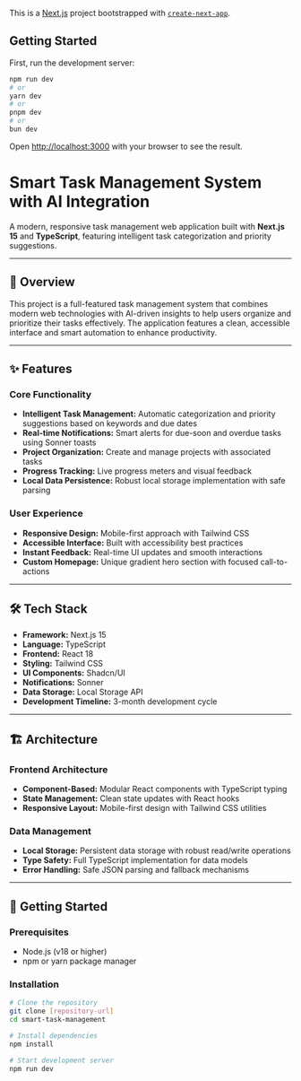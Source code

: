 This is a [Next.js](https://nextjs.org) project bootstrapped with [`create-next-app`](https://nextjs.org/docs/app/api-reference/cli/create-next-app).

## Getting Started

First, run the development server:

```bash
npm run dev
# or
yarn dev
# or
pnpm dev
# or
bun dev
```

Open [http://localhost:3000](http://localhost:3000) with your browser to see the result.

# Smart Task Management System with AI Integration

A modern, responsive task management web application built with **Next.js 15** and **TypeScript**, featuring intelligent task categorization and priority suggestions.

---

## 🚀 Overview
This project is a full-featured task management system that combines modern web technologies with AI-driven insights to help users organize and prioritize their tasks effectively. The application features a clean, accessible interface and smart automation to enhance productivity.

---

## ✨ Features

### Core Functionality
- **Intelligent Task Management:** Automatic categorization and priority suggestions based on keywords and due dates  
- **Real-time Notifications:** Smart alerts for due-soon and overdue tasks using Sonner toasts  
- **Project Organization:** Create and manage projects with associated tasks  
- **Progress Tracking:** Live progress meters and visual feedback  
- **Local Data Persistence:** Robust local storage implementation with safe parsing  

### User Experience
- **Responsive Design:** Mobile-first approach with Tailwind CSS  
- **Accessible Interface:** Built with accessibility best practices  
- **Instant Feedback:** Real-time UI updates and smooth interactions  
- **Custom Homepage:** Unique gradient hero section with focused call-to-actions  

---

## 🛠️ Tech Stack
- **Framework:** Next.js 15  
- **Language:** TypeScript  
- **Frontend:** React 18  
- **Styling:** Tailwind CSS  
- **UI Components:** Shadcn/UI  
- **Notifications:** Sonner  
- **Data Storage:** Local Storage API  
- **Development Timeline:** 3-month development cycle  

---

## 🏗️ Architecture

### Frontend Architecture
- **Component-Based:** Modular React components with TypeScript typing  
- **State Management:** Clean state updates with React hooks  
- **Responsive Layout:** Mobile-first design with Tailwind CSS utilities  

### Data Management
- **Local Storage:** Persistent data storage with robust read/write operations  
- **Type Safety:** Full TypeScript implementation for data models  
- **Error Handling:** Safe JSON parsing and fallback mechanisms  

---

## 🚦 Getting Started

### Prerequisites
- Node.js (v18 or higher)  
- npm or yarn package manager  

### Installation
```bash
# Clone the repository
git clone [repository-url]
cd smart-task-management

# Install dependencies
npm install

# Start development server
npm run dev
